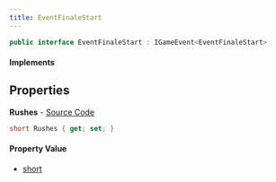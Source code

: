 ```yaml
---
title: EventFinaleStart
---
```


```csharp
public interface EventFinaleStart : IGameEvent<EventFinaleStart>
```

#### Implements

## Properties

**Rushes** - [Source Code](https://github.com/swiftly-solution/swiftlys2/blob/main/managed/src/SwiftlyS2.Generated/GameEvents/Interfaces/EventFinaleStart.cs#L20)

```csharp
short Rushes { get; set; }
```

#### Property Value

- [short](https://learn.microsoft.com/dotnet/api/system.int16)

